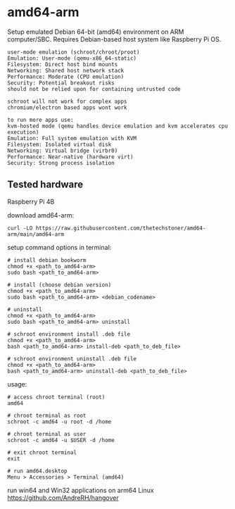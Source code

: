 # amd64-arm
Setup emulated Debian 64-bit (amd64) environment on ARM computer/SBC. Requires Debian-based host system like Raspberry Pi OS.
```
user-mode emulation (schroot/chroot/proot)
Emulation: User-mode (qemu-x86_64-static)
Filesystem: Direct host bind mounts
Networking: Shared host network stack
Performance: Moderate (CPU emulation)
Security: Potential breakout risks
should not be relied upon for containing untrusted code

schroot will not work for complex apps
chromium/electron based apps wont work

to run more apps use:
kvm-hosted mode (qemu handles device emulation and kvm accelerates cpu execution)
Emulation: Full system emulation with KVM
Filesystem: Isolated virtual disk
Networking: Virtual bridge (virbr0)
Performance: Near-native (hardware virt)
Security: Strong process isolation
```
## Tested hardware

Raspberry Pi 4B

download amd64-arm:
```
curl -LO https://raw.githubusercontent.com/thetechstoner/amd64-arm/main/amd64-arm
```
setup command options in terminal:
```
# install debian bookworm
chmod +x <path_to_amd64-arm>
sudo bash <path_to_amd64-arm>

# install (choose debian version)
chmod +x <path_to_amd64-arm>
sudo bash <path_to_amd64-arm> <debian_codename>

# uninstall
chmod +x <path_to_amd64-arm>
sudo bash <path_to_amd64-arm> uninstall

# schroot environment install .deb file
chmod +x <path_to_amd64-arm>
bash <path_to_amd64-arm> install-deb <path_to_deb_file>

# schroot environment uninstall .deb file
chmod +x <path_to_amd64-arm>
bash <path_to_amd64-arm> uninstall-deb <path_to_deb_file>
```

usage:
```
# access chroot terminal (root)
amd64

# chroot terminal as root
schroot -c amd64 -u root -d /home

# chroot terminal as user
schroot -c amd64 -u $USER -d /home

# exit chroot terminal
exit

# run amd64.desktop
Menu > Accessories > Terminal (amd64)
```
run win64 and Win32 applications on arm64 Linux
https://github.com/AndreRH/hangover